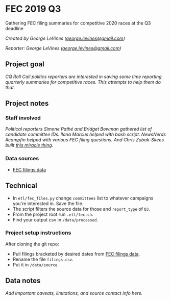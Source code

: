 # FEC 2019 Q3

Gathering FEC filing summaries for competitive 2020 races at the Q3 deadline

*Created by George LeVines (<george.levines@gmail.com>)*

*Reporter: George LeVines (<george.levines@gmail.com>)*

## Project goal

*CQ Roll Call politics reporters are interested in saving some time reporting quarterly summaries for competitive races. This attempts to help them do that.*

## Project notes

### Staff involved

*Political reporters Simone Pathé and Bridget Bowman gathered list of candidate committee IDs. Ilana Marcus helped with bash script. NewsNerds #campfin helped with various FEC filing questions. And Chris Zubak-Skees built [this miracle thing](https://github.com/PublicI/fec-loader/).*

### Data sources

* [FEC filings data](https://www.fec.gov/data/filings/?data_type=efiling)

## Technical

* In `etl/fec_files.py` change `committees` list to whatever campaigns you're interested in. Save the file.
 * The script filters the source data for those and `report_type` of `Q3`.
* From the project root run `.etl/fec.sh`.
* Find your output csv in `/data/processed`.

### Project setup instructions

After cloning the git repo:

* Pull filings bracketed by desired dates from [FEC filings data](https://www.fec.gov/data/filings/?data_type=efiling).
* Rename the file `filings.csv`.
* Put it in `/data/source`.

## Data notes

*Add important caveats, limitations, and source contact info here.*
